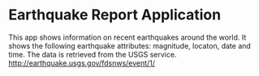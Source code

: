 # Earthquake Report Application
This app shows information on recent earthquakes around the world.
It shows the following earthquake attributes: magnitude, locaton, date and time.
The data is retrieved from the USGS service. http://earthquake.usgs.gov/fdsnws/event/1/
